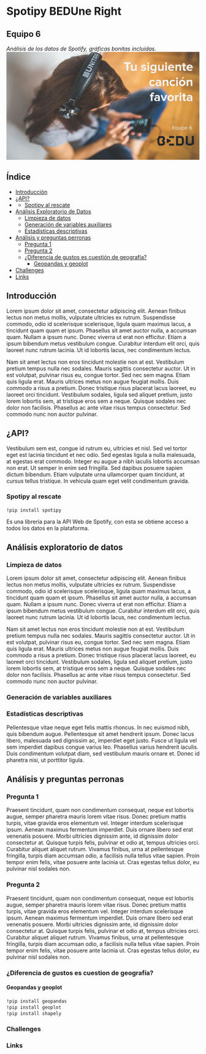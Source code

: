 # Spotipy BEDUne Right
## Equipo 6
*Análisis de los datos de Spotify, gráficas bonitas incluidas.* 
<img src = 'BeduEquipo6.png'>
## Índice
- [Introducción](#introduccion) 
- [¿API?](#api) 
-   * [Spotipy al rescate](#spotipy)
- [Análisis Exploratorio de Datos](#exploratorio)
    * [Limpieza de datos](#limpieza)
    * [Generación de variables auxiliares](#auxiliares)
    * [Estadísticas descriptivas](#estadisticas)
- [Análisis y preguntas perronas](#analisis) 
  * [Pregunta 1](#pregunta1)
  * [Pregunta 2](#pregunta2)
  * [¿Diferencia de gustos es cuestión de geografía?](#geografia)
    + [Geopandas y geoplot](#geopandas)
- [Challenges](#challenges)
- [Links](#links)

<a name="introduccion"></a>
## Introducción
Lorem ipsum dolor sit amet, consectetur adipiscing elit. Aenean finibus lectus non metus mollis, vulputate ultricies ex rutrum. Suspendisse commodo, odio id scelerisque scelerisque, ligula quam maximus lacus, a tincidunt quam quam et ipsum. Phasellus sit amet auctor nulla, a accumsan quam. Nullam a ipsum nunc. Donec viverra ut erat non efficitur. Etiam a ipsum bibendum metus vestibulum congue. Curabitur interdum elit orci, quis laoreet nunc rutrum lacinia. Ut id lobortis lacus, nec condimentum lectus.

Nam sit amet lectus non eros tincidunt molestie non at est. Vestibulum pretium tempus nulla nec sodales. Mauris sagittis consectetur auctor. Ut in est volutpat, pulvinar risus eu, congue tortor. Sed nec sem magna. Etiam quis ligula erat. Mauris ultrices metus non augue feugiat mollis. Duis commodo a risus a pretium. Donec tristique risus placerat lacus laoreet, eu laoreet orci tincidunt. Vestibulum sodales, ligula sed aliquet pretium, justo lorem lobortis sem, at tristique eros sem a neque. Quisque sodales nec dolor non facilisis. Phasellus ac ante vitae risus tempus consectetur. Sed commodo nunc non auctor pulvinar. 

<a name="api"></a>
## ¿API?


Vestibulum sem est, congue id rutrum eu, ultricies et nisl. Sed vel tortor eget est lacinia tincidunt et nec odio. Sed egestas ligula a nulla malesuada, at egestas erat commodo. Integer eu augue a nibh iaculis lobortis accumsan non erat. Ut semper in enim sed fringilla. Sed dapibus posuere sapien dictum bibendum. Etiam vulputate urna ullamcorper quam tincidunt, at cursus tellus tristique. In vehicula quam eget velit condimentum gravida. 

<a name="spotipy"></a>
### Spotipy al rescate
```
!pip install spotipy
```
Es una librería para la API Web de Spotify, con esta se obtiene acceso a todos los datos en la plataforma.

<a name="exploratorio"></a>
## Análisis exploratorio de datos

<a name="limpieza"></a>
### Limpieza de datos


Lorem ipsum dolor sit amet, consectetur adipiscing elit. Aenean finibus lectus non metus mollis, vulputate ultricies ex rutrum. Suspendisse commodo, odio id scelerisque scelerisque, ligula quam maximus lacus, a tincidunt quam quam et ipsum. Phasellus sit amet auctor nulla, a accumsan quam. Nullam a ipsum nunc. Donec viverra ut erat non efficitur. Etiam a ipsum bibendum metus vestibulum congue. Curabitur interdum elit orci, quis laoreet nunc rutrum lacinia. Ut id lobortis lacus, nec condimentum lectus.

Nam sit amet lectus non eros tincidunt molestie non at est. Vestibulum pretium tempus nulla nec sodales. Mauris sagittis consectetur auctor. Ut in est volutpat, pulvinar risus eu, congue tortor. Sed nec sem magna. Etiam quis ligula erat. Mauris ultrices metus non augue feugiat mollis. Duis commodo a risus a pretium. Donec tristique risus placerat lacus laoreet, eu laoreet orci tincidunt. Vestibulum sodales, ligula sed aliquet pretium, justo lorem lobortis sem, at tristique eros sem a neque. Quisque sodales nec dolor non facilisis. Phasellus ac ante vitae risus tempus consectetur. Sed commodo nunc non auctor pulvinar. 

<a name="auxiliares"></a>
### Generación de variables auxiliares

<a name="estadisticas"></a>
### Estadísticas descriptivas

Pellentesque vitae neque eget felis mattis rhoncus. In nec euismod nibh, quis bibendum augue. Pellentesque sit amet hendrerit ipsum. Donec lacus libero, malesuada sed dignissim ac, imperdiet eget justo. Fusce ut ligula vel sem imperdiet dapibus congue varius leo. Phasellus varius hendrerit iaculis. Duis condimentum volutpat diam, sed vestibulum mauris ornare et. Donec id pharetra nisi, ut porttitor ligula. 

<a name="analisis"></a>
## Análisis y preguntas perronas

<a name="pregunta1"></a>
### Pregunta 1

Praesent tincidunt, quam non condimentum consequat, neque est lobortis augue, semper pharetra mauris lorem vitae risus. Donec pretium mattis turpis, vitae gravida eros elementum vel. Integer interdum scelerisque ipsum. Aenean maximus fermentum imperdiet. Duis ornare libero sed erat venenatis posuere. Morbi ultricies dignissim ante, id dignissim dolor consectetur at. Quisque turpis felis, pulvinar et odio at, tempus ultricies orci. Curabitur aliquet aliquet rutrum. Vivamus finibus, urna at pellentesque fringilla, turpis diam accumsan odio, a facilisis nulla tellus vitae sapien. Proin tempor enim felis, vitae posuere ante lacinia ut. Cras egestas tellus dolor, eu pulvinar nisl sodales non. 

<a name="pregunta2"></a>
### Pregunta 2

Praesent tincidunt, quam non condimentum consequat, neque est lobortis augue, semper pharetra mauris lorem vitae risus. Donec pretium mattis turpis, vitae gravida eros elementum vel. Integer interdum scelerisque ipsum. Aenean maximus fermentum imperdiet. Duis ornare libero sed erat venenatis posuere. Morbi ultricies dignissim ante, id dignissim dolor consectetur at. Quisque turpis felis, pulvinar et odio at, tempus ultricies orci. Curabitur aliquet aliquet rutrum. Vivamus finibus, urna at pellentesque fringilla, turpis diam accumsan odio, a facilisis nulla tellus vitae sapien. Proin tempor enim felis, vitae posuere ante lacinia ut. Cras egestas tellus dolor, eu pulvinar nisl sodales non. 

<a name="geografia"></a>
### ¿Diferencia de gustos es cuestion de geografía?

<a name="geopandas"></a>
#### Geopandas y geoplot
```
!pip install geopandas
!pip install geoplot
!pip install shapely
```
<a name="challenges"></a>
### Challenges

<a name="links"></a>
### Links




